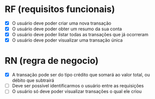 # RF (requisitos funcionais)

- [x] O usuário deve poder criar uma nova transação
- [x] O usuário deve poder obter um resumo da sua conta
- [x] O usuário deve poder listar todas as transações que já ocorreram
- [x] O usuário deve poder visualizar uma transação única

# RN (regra de negocio)

- [x] A transação pode ser do tipo crédito que somará ao valor total, ou débito que subtrairá
- [ ] Deve ser possível identificarmos o usuário entre as requisições
- [ ] O usuário só deve poder visualizar transações o qual ele criou

<!-- # RNF (requisitos não funcionais)

- [ ]  -->